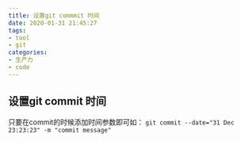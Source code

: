 ```yaml
---
title: 设置git commmit 时间
date: 2020-01-31 21:45:27
tags:
- tool 
- git
categories:
- 生产力
- code
---
```

## 设置git commit 时间
只要在commit的时候添加时间参数即可如：
```git commit --date="31 Dec 23:23:23" -m "commit message"```

